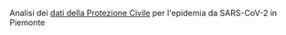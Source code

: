 
Analisi dei [dati della Protezione Civile](https://github.com/pcm-dpc/COVID-19) per l'epidemia da SARS-CoV-2 in Piemonte
